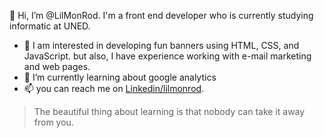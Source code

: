 👋 Hi, I’m @LilMonRod. I'm a front end developer who is currently studying informatic at UNED.
- 👀 I am interested in developing fun banners using HTML, CSS, and JavaScript. but also, I have experience working with e-mail marketing and web pages.
- 🌱 I’m currently learning about google analytics
- 📫 you can reach me on [Linkedin/lilmonrod](https://www.linkedin.com/in/lilmonrod/ "my linkedin profile").

>The beautiful thing about learning is that nobody can take it away from you.
